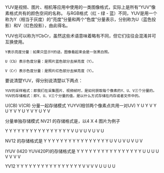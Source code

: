 YUV是视频、图片、相机等应用中使用的一类图像格式，实际上是所有“YUV”像素格式共有的颜色空间的名称。 与RGB格式（红 - 绿 - 蓝）不同，YUV是用一个称为Y（相当于灰度）的“亮度”分量和两个“色度”分量表示，分别称为U（蓝色投影）和V（红色投影），由此得名。

YUV也可以称为YCbCr，虽然这些术语意味着略有不同，但它们往往会混淆并可互换使用。

    Y表示亮度分量：如果只显示Y的话，图像看起来会是一张黑白照。

    U（Cb）表示色度分量：是照片蓝色部分去掉亮度（Y）。

    V（Cr）表示色度分量：是照片红色部分去掉亮度（Y）。

要说清楚YUV，得分别说清楚以下两点：

    YUV的采样格式：即我们在采集图片、视频帧时，是如何获取每个像素的Y、U、V三个分量的。
    YUV的存储格式：即Y、U、V三个分量的值，是以什么方式存储在内存或者文件中的。

U(CB) V(CR)
分量一起存储模式
YUYV(相邻两个像素点共用一对UV)
Y U Y V
Y U Y V
Y U Y V
Y U Y V



分量单独存储模式
NV21 的存储格式是，以4 X 4 图片为例子

Y Y Y Y
Y Y Y Y
Y Y Y Y
Y Y Y Y
V U V U
V U V U

NV12 的存储格式是
Y Y Y Y
Y Y Y Y
Y Y Y Y
Y Y Y Y
U V U V
U V U V

IYUV (I420 YUV420P)的存储格式是
Y Y Y Y
Y Y Y Y
Y Y Y Y
Y Y Y Y
U U U U
V V V V

YV12
Y Y Y Y
Y Y Y Y
Y Y Y Y
Y Y Y Y
V V V V
U U U U
